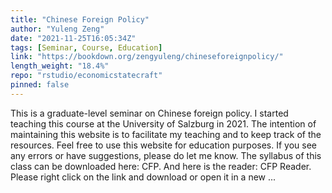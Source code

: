 ```yaml
---
title: "Chinese Foreign Policy"
author: "Yuleng Zeng"
date: "2021-11-25T16:05:34Z"
tags: [Seminar, Course, Education]
link: "https://bookdown.org/zengyuleng/chineseforeignpolicy/"
length_weight: "18.4%"
repo: "rstudio/economicstatecraft"
pinned: false
---
```


This is a graduate-level seminar on Chinese foreign policy. I started teaching this course at the University of Salzburg in 2021. The intention of maintaining this website is to facilitate my teaching and to keep track of the resources. Feel free to use this website for education purposes. If you see any errors or have suggestions, please do let me know. The syllabus of this class can be downloaded here: CFP. And here is the reader: CFP Reader. Please right click on the link and download or open it in a new ...
